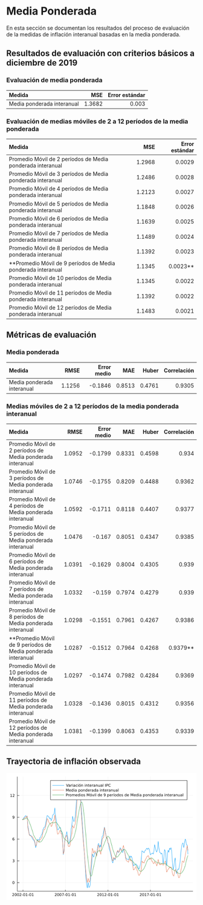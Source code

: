 # Media Ponderada 

En esta sección se documentan los resultados del proceso de evaluación de la medidas de inflación interanual basadas en la media ponderada.

## Resultados de evaluación con criterios básicos a diciembre de 2019

### Evaluación de media ponderada

| Medida                      |      MSE | Error estándar |
| :-------------------------- | -------: | -------------: |
|  Media ponderada interanual |   1.3682 |          0.003 |

### Evaluación de medias móviles de 2 a 12 períodos de la media ponderada

| Medida                                                      |      MSE | Error estándar|
| :---------------------------------------------------------- | -------: | ------------: |
|  Promedio Móvil de 2 períodos de Media ponderada interanual |   1.2968 |        0.0029 |
|  Promedio Móvil de 3 períodos de Media ponderada interanual |   1.2486 |        0.0028 |
|  Promedio Móvil de 4 períodos de Media ponderada interanual |   1.2123 |        0.0027 |
|  Promedio Móvil de 5 períodos de Media ponderada interanual |   1.1848 |        0.0026 |
|  Promedio Móvil de 6 períodos de Media ponderada interanual |   1.1639 |        0.0025 |
|  Promedio Móvil de 7 períodos de Media ponderada interanual |   1.1489 |        0.0024 |
|  Promedio Móvil de 8 períodos de Media ponderada interanual |   1.1392 |        0.0023 |
|  **Promedio Móvil de 9 períodos de Media ponderada interanual |   1.1345 |        0.0023** |
| Promedio Móvil de 10 períodos de Media ponderada interanual |   1.1345 |        0.0022 |
| Promedio Móvil de 11 períodos de Media ponderada interanual |   1.1392 |        0.0022 |
| Promedio Móvil de 12 períodos de Media ponderada interanual |   1.1483 |        0.0021 |


## Métricas de evaluación 

### Media ponderada
| Medida                     |     RMSE | Error medio |      MAE |    Huber | Correlación |
| :------------------------- | -------: | ----------: | -------: | -------: | ----------: |
| Media ponderada interanual |   1.1256 |     -0.1846 |   0.8513 |   0.4761 |      0.9305 |



### Medias móviles de 2 a 12 períodos de la media ponderada interanual
| Medida                                                      |   RMSE | Error medio |    MAE |  Huber | Correlación |
| :---------------------------------------------------------- | -----: | ----------: | -----: | -----: | ----------: |
|  Promedio Móvil de 2 períodos de Media ponderada interanual | 1.0952 |     -0.1799 | 0.8331 | 0.4598 |       0.934 |
|  Promedio Móvil de 3 períodos de Media ponderada interanual | 1.0746 |     -0.1755 | 0.8209 | 0.4488 |      0.9362 |
|  Promedio Móvil de 4 períodos de Media ponderada interanual | 1.0592 |     -0.1711 | 0.8118 | 0.4407 |      0.9377 |
|  Promedio Móvil de 5 períodos de Media ponderada interanual | 1.0476 |      -0.167 | 0.8051 | 0.4347 |      0.9385 |
|  Promedio Móvil de 6 períodos de Media ponderada interanual | 1.0391 |     -0.1629 | 0.8004 | 0.4305 |       0.939 |
|  Promedio Móvil de 7 períodos de Media ponderada interanual | 1.0332 |      -0.159 | 0.7974 | 0.4279 |       0.939 |
|  Promedio Móvil de 8 períodos de Media ponderada interanual | 1.0298 |     -0.1551 | 0.7961 | 0.4267 |      0.9386 |  
|  **Promedio Móvil de 9 períodos de Media ponderada interanual | 1.0287 |     -0.1512 | 0.7964 | 0.4268 |      0.9379** |  
| Promedio Móvil de 10 períodos de Media ponderada interanual | 1.0297 |     -0.1474 | 0.7982 | 0.4284 |      0.9369 |  
| Promedio Móvil de 11 períodos de Media ponderada interanual | 1.0328 |     -0.1436 | 0.8015 | 0.4312 |      0.9356 |  
| Promedio Móvil de 12 períodos de Media ponderada interanual | 1.0381 |     -0.1399 | 0.8063 | 0.4353 |      0.9339 |    
  


## Trayectoria de inflación observada

![Trayectoria observada](images/WeightedMean/obs_trajectory.png)
